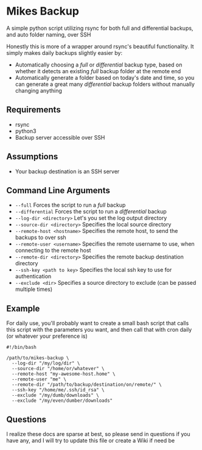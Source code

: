 # Mikes Backup
A simple python script utilizing rsync for both full and differential backups, and auto folder naming, over SSH

Honestly this is more of a wrapper around rsync's beautiful functionality. It simply makes daily backups slightly easier by:
* Automatically choosing a *full* or *differential* backup type, based on whether it detects an existing *full* backup folder at the remote end
* Automatically generate a folder based on today's date and time, so you can generate a great many *differential* backup folders without manually changing anything

## Requirements
* rsync
* python3
* Backup server accessible over SSH

## Assumptions
* Your backup destination is an SSH server

## Command Line Arguments
* ```--full``` Forces the script to run a *full* backup
* ```--differential``` Forces the script to run a *differential* backup
* ```--log-dir <directory>``` Let's you set the log output directory
* ```--source-dir <directory>``` Specifies the local source directory
* ```--remote-host <hostname>``` Specifies the remote host, to send the backups to over ssh
* ```--remote-user <username>``` Specifies the remote username to use, when connecting to the remote host
* ```--remote-dir <directory>``` Specifies the remote backup destination directory
* ```--ssh-key <path to key>``` Specifies the local ssh key to use for authentication
* ```--exclude <dir>``` Specifies a source directory to exclude (can be passed multiple times)

##  Example
For daily use, you'll probably want to create a small bash script that calls this script with the parameters you want, and then call that with cron daily (or whatever your preference is)
```
#!/bin/bash

/path/to/mikes-backup \
  --log-dir "/my/log/dir" \
  --source-dir "/home/or/whatever" \
  --remote-host "my-awesome-host.home" \
  --remote-user "me" \
  --remote-dir "/path/to/backup/destination/on/remote/" \
  --ssh-key "/home/me/.ssh/id_rsa" \
  --exclude "/my/dumb/downloads" \
  --exclude "/my/even/dumber/downloads"

```

## Questions
I realize these docs are sparse at best, so please send in questions if you have any, and I will try to update this file or create a Wiki if need be

